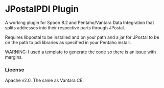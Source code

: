 # JPostalPDI Plugin

A working plugin for Spoon 8.2 and Pentaho/Vantara Data Integration
that splits addresses into their respective parts through JPostal.

Requires libpostal to be installed and on your path and a jar for JPostal
to be on the path to pdi libraries as specified in your Pentaho install.

WARNING: I used a template to generate the code so there is an issue with
margins.

### License

Apache v2.0. The same as Vantara CE.
